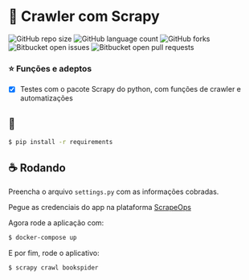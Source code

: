 # 🐍 Crawler com Scrapy

![GitHub repo size](https://img.shields.io/github/repo-size/Drack112/Scrapy-Books?style=for-the-badge)
![GitHub language count](https://img.shields.io/github/languages/count/Drack112/Scrapy-Books?style=for-the-badge)
![GitHub forks](https://img.shields.io/github/forks/Drack112/Scrapy-Books?style=for-the-badge)
![Bitbucket open issues](https://img.shields.io/bitbucket/issues/Drack112/Scrapy-Books?style=for-the-badge)
![Bitbucket open pull requests](https://img.shields.io/bitbucket/pr-raw/Drack112/Scrapy-Books?style=for-the-badge)

### ⭐ Funções e adeptos

- [x] Testes com o pacote Scrapy do python, com funções de crawler e automatizações

## 🚀

```bash
$ pip install -r requirements
```

## ☕ Rodando

Preencha o arquivo `settings.py` com as informações cobradas.

Pegue as credenciais do app na plataforma [ScrapeOps](https://scrapeops.io)

Agora rode a aplicação com:

```bash
$ docker-compose up
```

E por fim, rode o aplicativo:

```bash
$ scrapy crawl bookspider
```
